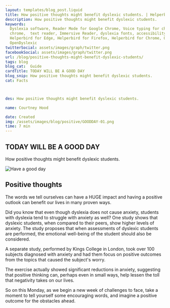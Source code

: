 ```yaml
---
layout: templates/blog_post.liquid
title: How positive thoughts might benefit dyslexic students. | Helperbird
description: How positive thoughts might benefit dyslexic students.
keywords:
  Dyslexia software, Reader Mode for Google Chrome, Voice typing for chrome, Text to speech for
  chrome,  text reader, Immersive Reader, dyslexia fonts, accessibility software, dyslexia software,
  Helperbird for Edge, Helperbird for Firefox, Helperbird for Chrome, Opendyslexic for Chrome,
  OpenDyslexic
twitterSocial: assets/images/graph/twitter.png
facebookSocial: assets/images/graph/twitter.png
url: /blog/positive-thoughts-might-benefit-dyslexic-students/
tags: blog
blog_cat:  Guide
cardTitle: TODAY WILL BE A GOOD DAY
blog_snip: How positive thoughts might benefit dyslexic students.
cat: Facts



des: How positive thoughts might benefit dyslexic students.

name: Courtney Hood

date: Created
img: /assets/images/blog/positive/GOODDAY-01.png
time: 7 min
---
```



  

## TODAY WILL BE A GOOD DAY

How positive thoughts might benefit dyslexic students.

  

![Have a good day](/assets/images/blog/positive/GOODDAY-01.png)

 

  

## Positive thoughts

  

The words we tell ourselves can have a HUGE impact and having a positive outlook can benefit our lives in many proven ways.

Did you know that even though dyslexia does not cause anxiety, students with dyslexia tend to struggle with anxiety as well? One study shows that dyslexic students, when compared to their peers, show higher levels of anxiety. The study proposes that when assessments of dyslexic students are performed, the emotional well-being of the student should also be considered.

A separate study, performed by Kings College in London, took over 100 subjects diagnosed with anxiety and had them focus on positive outcomes from the topics that caused the subject's worry.

The exercise actually showed significant reductions in anxiety, suggesting that positive thinking can, perhaps even in small ways, help lessen the toll that negativity takes on our lives.

So on this Monday, as we begin a new week of challenges to face, take a moment to tell yourself some encouraging words, and imagine a positive outcome for the obstacles ahead.